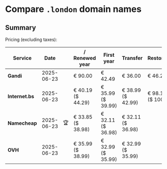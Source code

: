 # Compare `.london` domain names

## Summary

Pricing (excluding taxes):

| Service | Date |  | / Renewed year | First year | Transfer | Restoration |
|--|--|--|--|--|--|--|
| **Gandi** | 2025-06-23 |  | € 90.00 | € 42.49 | € 36.00 | € 46.22 |
| **Internet.bs** | 2025-06-23 |  | € 40.19<br>($ 44.29) | € 35.99<br>($ 39.99) | € 38.99<br>($ 42.99) | € 98.15<br>($ 100.69) |
| **Namecheap** | 2025-06-23 | 🏆 | € 33.85<br>($ 38.98) | € 32.11<br>($ 36.98) | € 32.11<br>($ 36.98) |  |
| **OVH** | 2025-06-23 |  | € 35.99<br>($ 38.99) | € 32.99<br>($ 35.99) | € 32.99<br>($ 35.99) |  |
